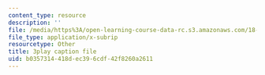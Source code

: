 ```yaml
---
content_type: resource
description: ''
file: /media/https%3A/open-learning-course-data-rc.s3.amazonaws.com/18-06-linear-algebra-spring-2010/b0357314418dec396cdf42f8260a2611_yjBerM5jWsc.srt
file_type: application/x-subrip
resourcetype: Other
title: 3play caption file
uid: b0357314-418d-ec39-6cdf-42f8260a2611
---
```

